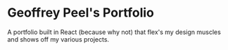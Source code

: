 # Geoffrey Peel's Portfolio

A portfolio built in React (because why not) that flex's my design muscles and shows off my various projects.